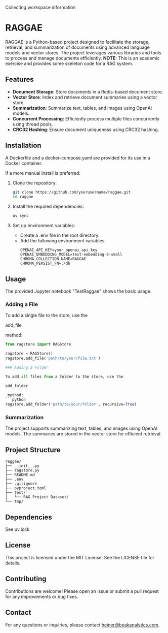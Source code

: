 Collecting workspace information


# RAGGAE

RAGGAE is a Python-based project designed to facilitate the storage, retrieval, and summarization of documents using advanced language models and vector stores. The project leverages various libraries and tools to process and manage documents efficiently.
**NOTE:** This is an academic exercise and provides some skeleton code for a RAG system.

## Features

- **Document Storage**: Store documents in a Redis-based document store.
- **Vector Store**: Index and retrieve document summaries using a vector store.
- **Summarization**: Summarize text, tables, and images using OpenAI models.
- **Concurrent Processing**: Efficiently process multiple files concurrently using thread pools.
- **CRC32 Hashing**: Ensure document uniqueness using CRC32 hashing.

## Installation

A Dockerfile and a docker-compose.yaml are provided for its use in a Docker container. 

If a more manual install is preferred:

1. Clone the repository:
    ```sh
    git clone https://github.com/yourusername/raggae.git
    cd raggae
    ```

2. Install the required dependencies:
    ```sh
    uv sync
    ```

3. Set up environment variables:
    - Create a .env file in the root directory.
    - Add the following environment variables:
        ```
        OPENAI_API_KEY=your_openai_api_key
        OPENAI_EMBEDDING_MODEL=text-embedding-3-small
        CHROMA_COLLECTION_NAME=RAGGAE
        CHROMA_PERSIST_FN=./db
        ```

## Usage

The provided Jupyter notebook "TestRaggae" shows the basic usage.

### Adding a File

To add a single file to the store, use the 

add_file

 method:
```python
from ragstore import RAGStore

ragstore = RAGStore()
ragstore.add_file('path/to/your/file.txt')

### Adding a Folder

To add all files from a folder to the store, use the 

add_folder

 method:
```python
ragstore.add_folder('path/to/your/folder', recursive=True)
```

### Summarization

The project supports summarizing text, tables, and images using OpenAI models. The summaries are stored in the vector store for efficient retrieval.

## Project Structure

```
raggae/
├── __init__.py
├── ragstore.py
├── README.md
├── .env
├── .gitignore
├── pyproject.toml
├── test/
│   └── RAG Project Dataset/
└── tmp/
```

## Dependencies

See uv.lock

## License

This project is licensed under the MIT License. See the LICENSE file for details.

## Contributing

Contributions are welcome! Please open an issue or submit a pull request for any improvements or bug fixes.

## Contact

For any questions or inquiries, please contact [heiner@beakanalytics.com](mailto:heiner@beakanalytics.com).
